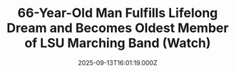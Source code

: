 ---
title: "66-Year-Old Man Fulfills Lifelong Dream and Becomes Oldest Member of LSU Marching Band (Watch)"
date: 2025-09-13T16:01:19.000Z
category: Human Kindness
externalLink: "https://www.goodnewsnetwork.org/66-year-old-man-fulfills-lifelong-dream-and-becomes-oldest-member-of-lsu-marching-band/"
image: ""
excerpt: "The dream never died, even after a wife and daughters and decades-long career as an accountant filled up every aspect of Kent Broussard’s life. Somewhere deep in his mind, the dream still survived. Now 66, he still remembers when it first took root in 1968, as a nine-year-old attending his first Louisiana State University football […] The post 66-Year-Old Man…"
---